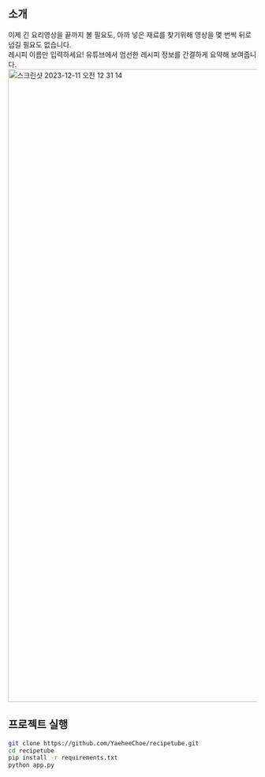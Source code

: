 ## 소개
이제 긴 요리영상을 끝까지 볼 필요도, 아까 넣은 재료를 찾기위해 영상을 몇 번씩 뒤로 넘길 필요도 없습니다.  
레시피 이름만 입력하세요! 유튜브에서 엄선한 레시피 정보를 간결하게 요약해 보여줍니다.
<img width="1281" alt="스크린샷 2023-12-11 오전 12 31 14" src="https://github.com/YaeheeChoe/recipetube/assets/72256237/780084d2-7c4e-4800-b421-37606e44fce0">


## 프로젝트 실행
```bash
git clone https://github.com/YaeheeChoe/recipetube.git
cd recipetube
pip install -r requirements.txt
python app.py
```

